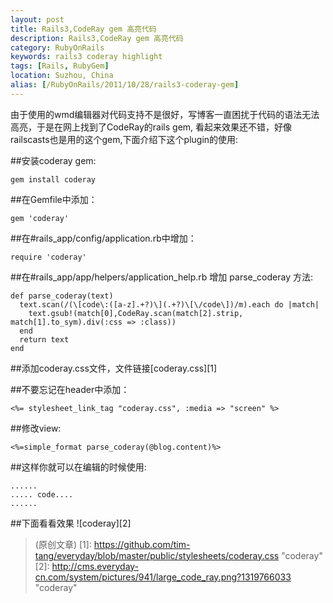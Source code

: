 ```yaml
---
layout: post
title: Rails3,CodeRay gem 高亮代码
description: Rails3,CodeRay gem 高亮代码
category: RubyOnRails
keywords: rails3 coderay highlight
tags: [Rails, RubyGem]
location: Suzhou, China
alias: [/RubyOnRails/2011/10/28/rails3-coderay-gem]
---
```

由于使用的wmd编辑器对代码支持不是很好，写博客一直困扰于代码的语法无法高亮，于是在网上找到了CodeRay的rails gem, 看起来效果还不错，好像railscasts也是用的这个gem,下面介绍下这个plugin的使用:

##安装coderay gem:

    gem install coderay
##在Gemfile中添加：

    gem 'coderay'
##在#rails_app/config/application.rb中增加：

    require 'coderay'
##在#rails_app/app/helpers/application_help.rb 增加 parse_coderay 方法:

    def parse_coderay(text)
      text.scan(/(\[code\:([a-z].+?)\](.+?)\[\/code\])/m).each do |match|
        text.gsub!(match[0],CodeRay.scan(match[2].strip, match[1].to_sym).div(:css => :class))
      end
      return text
    end
##添加coderay.css文件，文件链接[coderay.css][1]

##不要忘记在header中添加：

    <%= stylesheet_link_tag "coderay.css", :media => "screen" %>
##修改view:

    <%=simple_format parse_coderay(@blog.content)%>
##这样你就可以在编辑的时候使用:

    ......
    ..... code....
    ......

##下面看看效果
![coderay][2]

> (原创文章)
[1]: https://github.com/tim-tang/everyday/blob/master/public/stylesheets/coderay.css "coderay"
[2]: http://cms.everyday-cn.com/system/pictures/941/large_code_ray.png?1319766033 "coderay"
